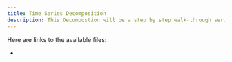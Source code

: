 ```yaml
---
title: Time Series Decomposition
description: This Decompostion will be a step by step walk-through series.
---
```

Here are links to the available files:

- 
